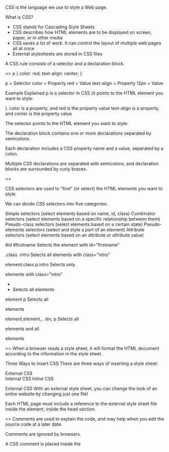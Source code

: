 CSS is the language we use to style a Web page.

What is CSS?

- CSS stands for Cascading Style Sheets
- CSS describes how HTML elements are to be displayed on screen, paper, or in other media
- CSS saves a lot of work. It can control the layout of multiple web pages all at once
- External stylesheets are stored in CSS files

A CSS rule consists of a selector and a declaration block.

<<Syntax>>
p {
color: red;
text-align: center;
}

p = Selector
color = Property
red = Value
text-align = Property
12px = Value

Example Explained
p is a selector in CSS (it points to the HTML element you want to style: <p>).
color is a property, and red is the property value
text-align is a property, and center is the property value

The selector points to the HTML element you want to style.

The declaration block contains one or more declarations separated by semicolons.

Each declaration includes a CSS property name and a value, separated by a colon.

Multiple CSS declarations are separated with semicolons, and declaration blocks are surrounded by curly braces.

<<SELECTORS>>

CSS selectors are used to "find" (or select) the HTML elements you want to style.

We can divide CSS selectors into five categories:

Simple selectors (select elements based on name, id, class)
Combinator selectors (select elements based on a specific relationship between them)
Pseudo-class selectors (select elements based on a certain state)
Pseudo-elements selectors (select and style a part of an element)
Attribute selectors (select elements based on an attribute or attribute value)

#id
#firstname Selects the element with id="firstname"

.class
.intro Selects all elements with class="intro"

element.class
p.intro Selects only <p> elements with class="intro"

-
- Selects all elements

element
p Selects all <p> elements

element,element,..
div, p Selects all <div> elements and all <p> elements

<<How to ADD CSS>>
When a browser reads a style sheet, it will format the HTML document according to the information in the style sheet.

Three Ways to Insert CSS
There are three ways of inserting a style sheet:

External CSS  
Internal CSS
Inline CSS

External CSS
With an external style sheet, you can change the look of an entire website by changing just one file!

Each HTML page must include a reference to the external style sheet file inside the <link> element, inside the head section.

<link rel="stylesheet" href="mystyle.css">

<<COMMENTS>>
Comments are used to explain the code, and may help when you edit the source code at a later date.

Comments are ignored by browsers.

A CSS comment is placed inside the <style> element, and starts with /_ and ends with _/:

Pseudo Classes

li:first-child - First element of the li elements
li:last-child - Last element of the li elements
li:nth-child(odd) or (even) - odd or even elements of the li elements

Stylin Links

a:link
a:visited
a:hover {
color: orange;
font-weight: bold;
text-decoration: underline orangered;
}
a:active

